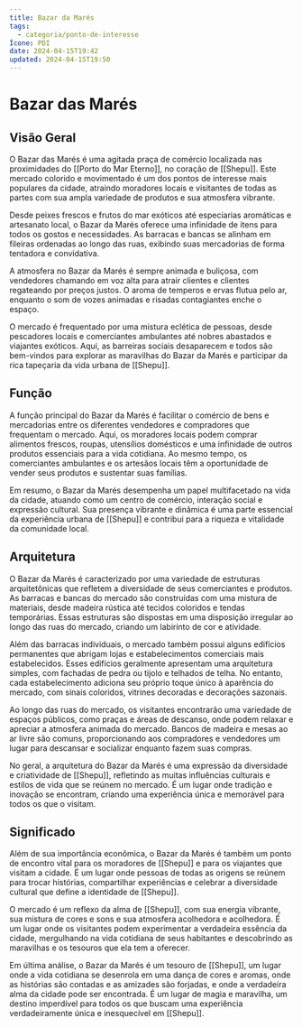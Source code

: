 ```yaml
---
title: Bazar da Marés
tags:
  - categoria/ponto-de-interesse
Ícone: PDI
date: 2024-04-15T19:42
updated: 2024-04-15T19:50
---
```


# Bazar das Marés

## Visão Geral

O Bazar das Marés é uma agitada praça de comércio localizada nas proximidades do [[Porto do Mar Eterno]], no coração de [[Shepu]]. Este mercado colorido e movimentado é um dos pontos de interesse mais populares da cidade, atraindo moradores locais e visitantes de todas as partes com sua ampla variedade de produtos e sua atmosfera vibrante.

Desde peixes frescos e frutos do mar exóticos até especiarias aromáticas e artesanato local, o Bazar da Marés oferece uma infinidade de itens para todos os gostos e necessidades. As barracas e bancas se alinham em fileiras ordenadas ao longo das ruas, exibindo suas mercadorias de forma tentadora e convidativa.

A atmosfera no Bazar da Marés é sempre animada e buliçosa, com vendedores chamando em voz alta para atrair clientes e clientes regateando por preços justos. O aroma de temperos e ervas flutua pelo ar, enquanto o som de vozes animadas e risadas contagiantes enche o espaço.

O mercado é frequentado por uma mistura eclética de pessoas, desde pescadores locais e comerciantes ambulantes até nobres abastados e viajantes exóticos. Aqui, as barreiras sociais desaparecem e todos são bem-vindos para explorar as maravilhas do Bazar da Marés e participar da rica tapeçaria da vida urbana de [[Shepu]].

## Função

A função principal do Bazar da Marés é facilitar o comércio de bens e mercadorias entre os diferentes vendedores e compradores que frequentam o mercado. Aqui, os moradores locais podem comprar alimentos frescos, roupas, utensílios domésticos e uma infinidade de outros produtos essenciais para a vida cotidiana. Ao mesmo tempo, os comerciantes ambulantes e os artesãos locais têm a oportunidade de vender seus produtos e sustentar suas famílias.

Em resumo, o Bazar da Marés desempenha um papel multifacetado na vida da cidade, atuando como um centro de comércio, interação social e expressão cultural. Sua presença vibrante e dinâmica é uma parte essencial da experiência urbana de [[Shepu]] e contribui para a riqueza e vitalidade da comunidade local.

## Arquitetura

O Bazar da Marés é caracterizado por uma variedade de estruturas arquitetônicas que refletem a diversidade de seus comerciantes e produtos. As barracas e bancas do mercado são construídas com uma mistura de materiais, desde madeira rústica até tecidos coloridos e tendas temporárias. Essas estruturas são dispostas em uma disposição irregular ao longo das ruas do mercado, criando um labirinto de cor e atividade.

Além das barracas individuais, o mercado também possui alguns edifícios permanentes que abrigam lojas e estabelecimentos comerciais mais estabelecidos. Esses edifícios geralmente apresentam uma arquitetura simples, com fachadas de pedra ou tijolo e telhados de telha. No entanto, cada estabelecimento adiciona seu próprio toque único à aparência do mercado, com sinais coloridos, vitrines decoradas e decorações sazonais.

Ao longo das ruas do mercado, os visitantes encontrarão uma variedade de espaços públicos, como praças e áreas de descanso, onde podem relaxar e apreciar a atmosfera animada do mercado. Bancos de madeira e mesas ao ar livre são comuns, proporcionando aos compradores e vendedores um lugar para descansar e socializar enquanto fazem suas compras.

No geral, a arquitetura do Bazar da Marés é uma expressão da diversidade e criatividade de [[Shepu]], refletindo as muitas influências culturais e estilos de vida que se reúnem no mercado. É um lugar onde tradição e inovação se encontram, criando uma experiência única e memorável para todos os que o visitam.

## Significado

Além de sua importância econômica, o Bazar da Marés é também um ponto de encontro vital para os moradores de [[Shepu]] e para os viajantes que visitam a cidade. É um lugar onde pessoas de todas as origens se reúnem para trocar histórias, compartilhar experiências e celebrar a diversidade cultural que define a identidade de [[Shepu]].

O mercado é um reflexo da alma de [[Shepu]], com sua energia vibrante, sua mistura de cores e sons e sua atmosfera acolhedora e acolhedora. É um lugar onde os visitantes podem experimentar a verdadeira essência da cidade, mergulhando na vida cotidiana de seus habitantes e descobrindo as maravilhas e os tesouros que ela tem a oferecer.

Em última análise, o Bazar da Marés é um tesouro de [[Shepu]], um lugar onde a vida cotidiana se desenrola em uma dança de cores e aromas, onde as histórias são contadas e as amizades são forjadas, e onde a verdadeira alma da cidade pode ser encontrada. É um lugar de magia e maravilha, um destino imperdível para todos os que buscam uma experiência verdadeiramente única e inesquecível em [[Shepu]].